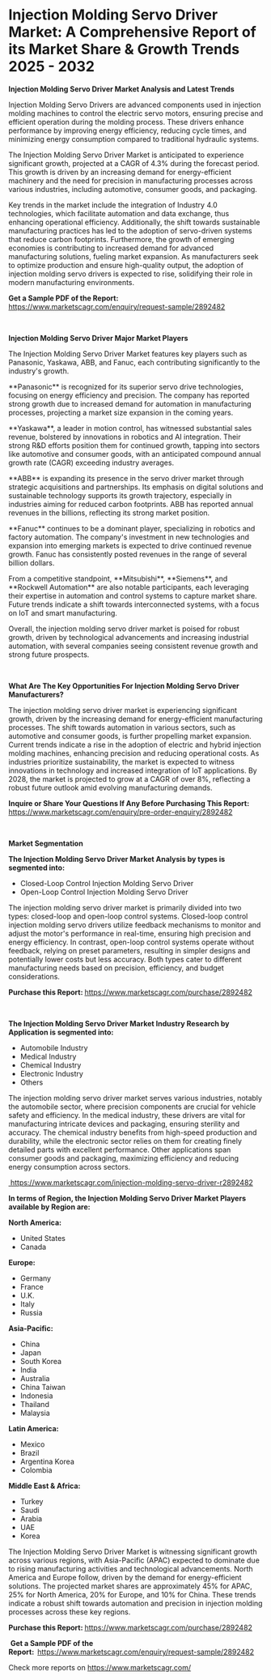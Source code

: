 <p><h1>Injection Molding Servo Driver Market: A Comprehensive Report of its Market Share & Growth Trends 2025 - 2032</h1></p><p><strong>Injection Molding Servo Driver Market Analysis and Latest Trends</strong></p>
<p><p>Injection Molding Servo Drivers are advanced components used in injection molding machines to control the electric servo motors, ensuring precise and efficient operation during the molding process. These drivers enhance performance by improving energy efficiency, reducing cycle times, and minimizing energy consumption compared to traditional hydraulic systems. </p><p>The Injection Molding Servo Driver Market is anticipated to experience significant growth, projected at a CAGR of 4.3% during the forecast period. This growth is driven by an increasing demand for energy-efficient machinery and the need for precision in manufacturing processes across various industries, including automotive, consumer goods, and packaging. </p><p>Key trends in the market include the integration of Industry 4.0 technologies, which facilitate automation and data exchange, thus enhancing operational efficiency. Additionally, the shift towards sustainable manufacturing practices has led to the adoption of servo-driven systems that reduce carbon footprints. Furthermore, the growth of emerging economies is contributing to increased demand for advanced manufacturing solutions, fueling market expansion. As manufacturers seek to optimize production and ensure high-quality output, the adoption of injection molding servo drivers is expected to rise, solidifying their role in modern manufacturing environments.</p></p>
<p><strong>Get a Sample PDF of the Report:&nbsp;</strong> <a href="https://www.marketscagr.com/enquiry/request-sample/2892482?utm_campaign=1889&utm_medium=2&utm_source=Github&utm_content=ia&utm_term=15032025&utm_id=injection-molding-servo-driver">https://www.marketscagr.com/enquiry/request-sample/2892482</a></p>
<p>&nbsp;</p>
<p><strong>Injection Molding Servo Driver Major Market Players</strong></p>
<p><p>The Injection Molding Servo Driver Market features key players such as Panasonic, Yaskawa, ABB, and Fanuc, each contributing significantly to the industry's growth. </p><p>**Panasonic** is recognized for its superior servo drive technologies, focusing on energy efficiency and precision. The company has reported strong growth due to increased demand for automation in manufacturing processes, projecting a market size expansion in the coming years.</p><p>**Yaskawa**, a leader in motion control, has witnessed substantial sales revenue, bolstered by innovations in robotics and AI integration. Their strong R&D efforts position them for continued growth, tapping into sectors like automotive and consumer goods, with an anticipated compound annual growth rate (CAGR) exceeding industry averages.</p><p>**ABB** is expanding its presence in the servo driver market through strategic acquisitions and partnerships. Its emphasis on digital solutions and sustainable technology supports its growth trajectory, especially in industries aiming for reduced carbon footprints. ABB has reported annual revenues in the billions, reflecting its strong market position.</p><p>**Fanuc** continues to be a dominant player, specializing in robotics and factory automation. The company's investment in new technologies and expansion into emerging markets is expected to drive continued revenue growth. Fanuc has consistently posted revenues in the range of several billion dollars.</p><p>From a competitive standpoint, **Mitsubishi**, **Siemens**, and **Rockwell Automation** are also notable participants, each leveraging their expertise in automation and control systems to capture market share. Future trends indicate a shift towards interconnected systems, with a focus on IoT and smart manufacturing.</p><p>Overall, the injection molding servo driver market is poised for robust growth, driven by technological advancements and increasing industrial automation, with several companies seeing consistent revenue growth and strong future prospects.</p></p>
<p>&nbsp;</p>
<p><strong>What Are The Key Opportunities For Injection Molding Servo Driver Manufacturers?</strong></p>
<p><p>The injection molding servo driver market is experiencing significant growth, driven by the increasing demand for energy-efficient manufacturing processes. The shift towards automation in various sectors, such as automotive and consumer goods, is further propelling market expansion. Current trends indicate a rise in the adoption of electric and hybrid injection molding machines, enhancing precision and reducing operational costs. As industries prioritize sustainability, the market is expected to witness innovations in technology and increased integration of IoT applications. By 2028, the market is projected to grow at a CAGR of over 8%, reflecting a robust future outlook amid evolving manufacturing demands.</p></p>
<p><strong>Inquire or Share Your Questions If Any Before Purchasing This Report:</strong> <a href="https://www.marketscagr.com/enquiry/pre-order-enquiry/2892482?utm_campaign=1889&utm_medium=2&utm_source=Github&utm_content=ia&utm_term=15032025&utm_id=injection-molding-servo-driver">https://www.marketscagr.com/enquiry/pre-order-enquiry/2892482</a></p>
<p>&nbsp;</p>
<p><strong>Market Segmentation</strong></p>
<p><strong>The Injection Molding Servo Driver Market Analysis by types is segmented into:</strong></p>
<p><ul><li>Closed-Loop Control Injection Molding Servo Driver</li><li>Open-Loop Control Injection Molding Servo Driver</li></ul></p>
<p><p>The injection molding servo driver market is primarily divided into two types: closed-loop and open-loop control systems. Closed-loop control injection molding servo drivers utilize feedback mechanisms to monitor and adjust the motor's performance in real-time, ensuring high precision and energy efficiency. In contrast, open-loop control systems operate without feedback, relying on preset parameters, resulting in simpler designs and potentially lower costs but less accuracy. Both types cater to different manufacturing needs based on precision, efficiency, and budget considerations.</p></p>
<p><strong>Purchase this Report:&nbsp;</strong><a href="https://www.marketscagr.com/purchase/2892482?utm_campaign=1889&utm_medium=2&utm_source=Github&utm_content=ia&utm_term=15032025&utm_id=injection-molding-servo-driver">https://www.marketscagr.com/purchase/2892482</a></p>
<p>&nbsp;</p>
<p><strong>The Injection Molding Servo Driver Market Industry Research by Application is segmented into:</strong></p>
<p><ul><li>Automobile Industry</li><li>Medical Industry</li><li>Chemical Industry</li><li>Electronic Industry</li><li>Others</li></ul></p>
<p><p>The injection molding servo driver market serves various industries, notably the automobile sector, where precision components are crucial for vehicle safety and efficiency. In the medical industry, these drivers are vital for manufacturing intricate devices and packaging, ensuring sterility and accuracy. The chemical industry benefits from high-speed production and durability, while the electronic sector relies on them for creating finely detailed parts with excellent performance. Other applications span consumer goods and packaging, maximizing efficiency and reducing energy consumption across sectors.</p></p>
<p><a href="https://www.marketscagr.com/injection-molding-servo-driver-r2892482?utm_campaign=1889&utm_medium=2&utm_source=Github&utm_content=ia&utm_term=15032025&utm_id=injection-molding-servo-driver">&nbsp;https://www.marketscagr.com/injection-molding-servo-driver-r2892482</a></p>
<p><strong>In terms of Region, the Injection Molding Servo Driver Market Players available by Region are:</strong></p>
<p>
    <p> <strong> North America: </strong>
        <ul>
            <li>United States</li>
            <li>Canada</li>
        </ul>
        </p> 
    <p> <strong> Europe: </strong>
        <ul>
            <li>Germany</li>
            <li>France</li>
            <li>U.K.</li>
            <li>Italy</li>
            <li>Russia</li>
        </ul>
        </p> 
    <p> <strong> Asia-Pacific: </strong>
        <ul>
            <li>China</li>
            <li>Japan</li>
            <li>South Korea</li>
            <li>India</li>
            <li>Australia</li>
            <li>China Taiwan</li>
            <li>Indonesia</li>
            <li>Thailand</li>
            <li>Malaysia</li>
        </ul>
        </p> 
    <p> <strong> Latin America: </strong>
        <ul>
            <li>Mexico</li>
            <li>Brazil</li>
            <li>Argentina Korea</li>
            <li>Colombia</li>
        </ul>
        </p> 
    <p> <strong> Middle East & Africa: </strong>
        <ul>
            <li>Turkey</li>
            <li>Saudi</li>
            <li>Arabia</li>
            <li>UAE</li>
            <li>Korea</li>
        </ul>
    </p>
    </p>
<p><p>The Injection Molding Servo Driver Market is witnessing significant growth across various regions, with Asia-Pacific (APAC) expected to dominate due to rising manufacturing activities and technological advancements. North America and Europe follow, driven by the demand for energy-efficient solutions. The projected market shares are approximately 45% for APAC, 25% for North America, 20% for Europe, and 10% for China. These trends indicate a robust shift towards automation and precision in injection molding processes across these key regions.</p></p>
<p><strong>Purchase this Report: </strong><a href="https://www.marketscagr.com/purchase/2892482?utm_campaign=1889&utm_medium=2&utm_source=Github&utm_content=ia&utm_term=15032025&utm_id=injection-molding-servo-driver">https://www.marketscagr.com/purchase/2892482</a></p>
<p>&nbsp;<strong>Get a Sample PDF of the Report:&nbsp;&nbsp;</strong><a href="https://www.marketscagr.com/enquiry/request-sample/2892482?utm_campaign=1889&utm_medium=2&utm_source=Github&utm_content=ia&utm_term=15032025&utm_id=injection-molding-servo-driver">https://www.marketscagr.com/enquiry/request-sample/2892482</a></p>
<p><strong></strong></p>
<p>Check more reports on <a href="https://www.marketscagr.com/?utm_campaign=1889&utm_medium=2&utm_source=Github&utm_content=ia&utm_term=15032025&utm_id=injection-molding-servo-driver">https://www.marketscagr.com/</a></p>